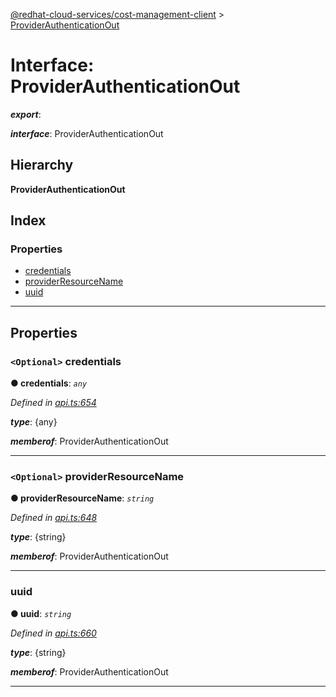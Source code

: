 [@redhat-cloud-services/cost-management-client](../README.md) > [ProviderAuthenticationOut](../interfaces/providerauthenticationout.md)

# Interface: ProviderAuthenticationOut

*__export__*: 

*__interface__*: ProviderAuthenticationOut

## Hierarchy

**ProviderAuthenticationOut**

## Index

### Properties

* [credentials](providerauthenticationout.md#credentials)
* [providerResourceName](providerauthenticationout.md#providerresourcename)
* [uuid](providerauthenticationout.md#uuid)

---

## Properties

<a id="credentials"></a>

### `<Optional>` credentials

**● credentials**: *`any`*

*Defined in [api.ts:654](https://github.com/karelhala/javascript-clients/blob/master/packages/cost-management/api.ts#L654)*

*__type__*: {any}

*__memberof__*: ProviderAuthenticationOut

___
<a id="providerresourcename"></a>

### `<Optional>` providerResourceName

**● providerResourceName**: *`string`*

*Defined in [api.ts:648](https://github.com/karelhala/javascript-clients/blob/master/packages/cost-management/api.ts#L648)*

*__type__*: {string}

*__memberof__*: ProviderAuthenticationOut

___
<a id="uuid"></a>

###  uuid

**● uuid**: *`string`*

*Defined in [api.ts:660](https://github.com/karelhala/javascript-clients/blob/master/packages/cost-management/api.ts#L660)*

*__type__*: {string}

*__memberof__*: ProviderAuthenticationOut

___

